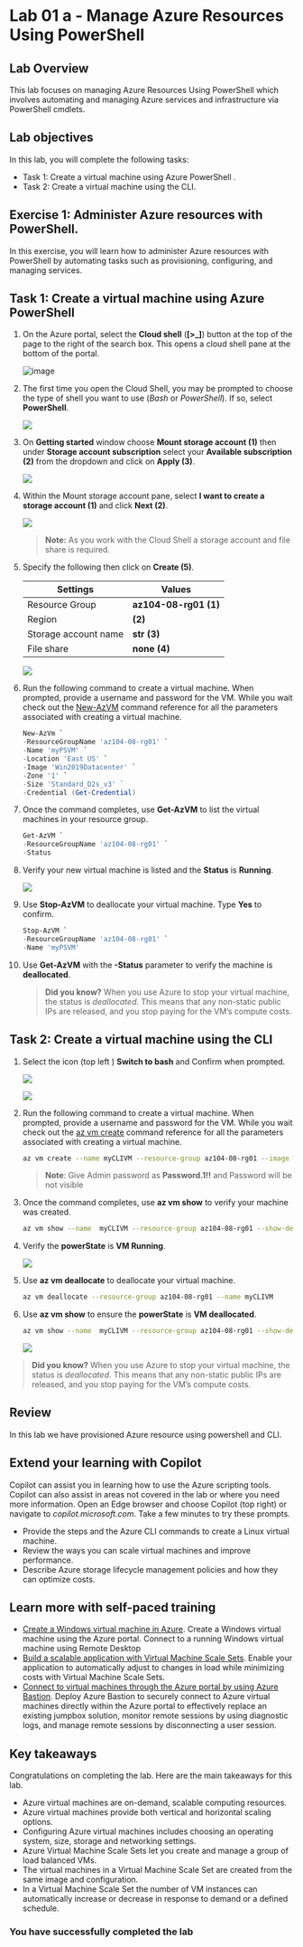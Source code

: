 # Lab 01 a - Manage Azure Resources Using PowerShell

## Lab Overview

This lab focuses on managing Azure Resources Using PowerShell which involves automating and managing Azure services and infrastructure via PowerShell cmdlets.

## Lab objectives

In this lab, you will complete the following tasks:

+ Task 1: Create a virtual machine using Azure PowerShell .
+ Task 2: Create a virtual machine using the CLI.

## Exercise 1: Administer Azure resources with PowerShell.

In this exercise, you will learn how to administer Azure resources with PowerShell by automating tasks such as provisioning, configuring, and managing services.

## Task 1: Create a virtual machine using Azure PowerShell 

1. On the Azure portal, select the **Cloud shell** (**[>_]**)  button at the top of the page to the right of the search box. This opens a cloud shell pane at the bottom of the portal.

   ![image](../Labs/Images/mod03-ai-102-image5.png)

1. The first time you open the Cloud Shell, you may be prompted to choose the type of shell you want to use (*Bash* or *PowerShell*). If so, select **PowerShell**.

     ![](../Labs/Images/pax8-image22.png)
   
1. On **Getting started** window choose **Mount storage account (1)** then under **Storage account subscription** select your **Available subscription (2)** from the dropdown and click on **Apply (3)**.

     ![](../Labs/Images/pax8-image23.png)

1. Within the Mount storage account pane, select **I want to create a storage account (1)** and click **Next (2)**. 

      ![](../Labs/Images/pax8-image24.png)
   
    >**Note:** As you work with the Cloud Shell a storage account and file share is required. 

1. Specify the following then click on **Create (5)**.
   
    | Settings | Values |
    |  -- | -- |
    | Resource Group | **az104-08-rg01 (1)** |
    | Region         | **<inject key="Region" enableCopy="false"/> (2)** |
    | Storage account name | **str<inject key="DeploymentID" enableCopy="false" />** **(3)** |
    | File share  | **none** **(4)** |

     ![](../Labs/Images/pax8-image25.png)

1. Run the following command to create a virtual machine. When prompted, provide a username and password for the VM. While you wait check out the [New-AzVM](https://learn.microsoft.com/powershell/module/az.compute/new-azvm?view=azps-11.1.0) command reference for all the parameters associated with creating a virtual machine.

    ```powershell
    New-AzVm `
    -ResourceGroupName 'az104-08-rg01' `
    -Name 'myPSVM' `
    -Location 'East US' `
    -Image 'Win2019Datacenter' `
    -Zone '1' `
    -Size 'Standard_D2s_v3' ` 
    -Credential (Get-Credential)
    ```

1. Once the command completes, use **Get-AzVM** to list the virtual machines in your resource group.

    ```powershell
    Get-AzVM `
    -ResourceGroupName 'az104-08-rg01' `
    -Status
    ```

1. Verify your new virtual machine is listed and the **Status** is **Running**.

    ![](../Labs/Images/pax8-image26.png)

1. Use **Stop-AzVM** to deallocate your virtual machine. Type **Yes** to confirm.

    ```powershell
    Stop-AzVM `
    -ResourceGroupName 'az104-08-rg01' `
    -Name 'myPSVM' 
    ```

1. Use **Get-AzVM** with the **-Status** parameter to verify the machine is **deallocated**.

    >**Did you know?** When you use Azure to stop your virtual machine, the status is *deallocated*. This means that any non-static public IPs are released, and you stop paying for the VM’s compute costs.

## Task 2: Create a virtual machine using the CLI 

1. Select the icon (top left ) **Switch to bash** and Confirm when prompted.

   ![](../Labs/Images/pax8-image27.png)

   ![](../Labs/Images/pax8-image28.png)

1. Run the following command to create a virtual machine. When prompted, provide a username and password for the VM. While you wait check out the [az vm create](https://learn.microsoft.com/cli/azure/vm?view=azure-cli-latest#az-vm-create) command reference for all the parameters associated with creating a virtual machine.

    ```sh
    az vm create --name myCLIVM --resource-group az104-08-rg01 --image Win2019Datacenter --admin-username localadmin --generate-ssh-keys
    ```
   >**Note**: Give Admin password as **Password.1!!** and Password will be not visible
   
1. Once the command completes, use **az vm show** to verify your machine was created.

    ```sh
    az vm show --name  myCLIVM --resource-group az104-08-rg01 --show-details
    ```

1. Verify the **powerState** is **VM Running**.

    ![](../Labs/Images/pax8-image29.png)

1. Use **az vm deallocate** to deallocate your virtual machine.

    ```sh
   az vm deallocate --resource-group az104-08-rg01 --name myCLIVM
    ```

1. Use **az vm show** to ensure the **powerState** is **VM deallocated**.

    ```sh
    az vm show --name  myCLIVM --resource-group az104-08-rg01 --show-details
    ```

    ![](../Labs/Images/pax8-image30.png)
   
  >**Did you know?** When you use Azure to stop your virtual machine, the status is *deallocated*. This means that any non-static public IPs are released, and you stop paying for the VM’s compute costs.

## Review

In this lab we have provisioned Azure resource using powershell and CLI.

## Extend your learning with Copilot
Copilot can assist you in learning how to use the Azure scripting tools. Copilot can also assist in areas not covered in the lab or where you need more information. Open an Edge browser and choose Copilot (top right) or navigate to *copilot.microsoft.com*. Take a few minutes to try these prompts.

+ Provide the steps and the Azure CLI commands to create a Linux virtual machine. 
+ Review the ways you can scale virtual machines and improve performance.
+ Describe Azure storage lifecycle management policies and how they can optimize costs.

## Learn more with self-paced training

+ [Create a Windows virtual machine in Azure](https://learn.microsoft.com/training/modules/create-windows-virtual-machine-in-azure/). Create a Windows virtual machine using the Azure portal. Connect to a running Windows virtual machine using Remote Desktop
+ [Build a scalable application with Virtual Machine Scale Sets](https://learn.microsoft.com/training/modules/build-app-with-scale-sets/). Enable your application to automatically adjust to changes in load while minimizing costs with Virtual Machine Scale Sets.
+ [Connect to virtual machines through the Azure portal by using Azure Bastion](https://learn.microsoft.com/en-us/training/modules/connect-vm-with-azure-bastion/). Deploy Azure Bastion to securely connect to Azure virtual machines directly within the Azure portal to effectively replace an existing jumpbox solution, monitor remote sessions by using diagnostic logs, and manage remote sessions by disconnecting a user session.

## Key takeaways

Congratulations on completing the lab. Here are the main takeaways for this lab.

+ Azure virtual machines are on-demand, scalable computing resources.
+ Azure virtual machines provide both vertical and horizontal scaling options.
+ Configuring Azure virtual machines includes choosing an operating system, size, storage and networking settings.
+ Azure Virtual Machine Scale Sets let you create and manage a group of load balanced VMs.
+ The virtual machines in a Virtual Machine Scale Set are created from the same image and configuration.
+ In a Virtual Machine Scale Set the number of VM instances can automatically increase or decrease in response to demand or a defined schedule.

### You have successfully completed the lab



